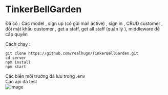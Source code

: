 # TinkerBellGarden

Đã có : Các model , sign up (có gửi mail active) , sign in , CRUD customer , đổi mật khẩu customer ,  get a staff, get all staff (quản lý ), middleware để cấp quyền </br>

Cách chạy : 
```
git clone https://github.com/realhugn/TinkerBellGarden.git 
cd server 
npm install 
npm start 
```
Các biến môi trường đã lưu trong .env  </br>
Các api đã test </br>
![image](https://user-images.githubusercontent.com/81417323/212468548-a598e8e1-6428-48dc-b4bf-78bf21d36602.png)

